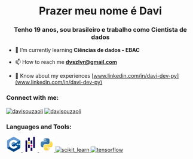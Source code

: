 <h1 align="center">Prazer meu nome é Davi</h1>
<h3 align="center">Tenho 19 anos, sou brasileiro e trabalho como Cientista de dados</h3>

- 🌱 I’m currently learning **Ciências de dados - EBAC**

- 📫 How to reach me **dvszlvr@gmail.com**

- 📄 Know about my experiences [www.linkedin.com/in/davi-dev-py](www.linkedin.com/in/davi-dev-py)

<h3 align="left">Connect with me:</h3>
<p align="left">
<a href="https://instagram.com/davisouzaoli" target="blank"><img align="center" src="https://raw.githubusercontent.com/rahuldkjain/github-profile-readme-generator/master/src/images/icons/Social/instagram.svg" alt="davisouzaoli" height="30" width="40" /></a>
<a href="https://instagram.com/davisouzaoli" target="blank"><img align="center" src="https://avatars.githubusercontent.com/u/50278?s=200&v=4" alt="davisouzaoli" height="30" width="30" /></a>
  
</p>

<h3 align="left">Languages and Tools:</h3>
<p align="left"> <a href="https://www.w3schools.com/cpp/" target="_blank" rel="noreferrer"> <img src="https://raw.githubusercontent.com/devicons/devicon/master/icons/cplusplus/cplusplus-original.svg" alt="cplusplus" width="40" height="40"/> </a> <a href="https://pandas.pydata.org/" target="_blank" rel="noreferrer"> <img src="https://raw.githubusercontent.com/devicons/devicon/2ae2a900d2f041da66e950e4d48052658d850630/icons/pandas/pandas-original.svg" alt="pandas" width="40" height="40"/> </a> <a href="https://www.python.org" target="_blank" rel="noreferrer"> <img src="https://raw.githubusercontent.com/devicons/devicon/master/icons/python/python-original.svg" alt="python" width="40" height="40"/> </a> <a href="https://scikit-learn.org/" target="_blank" rel="noreferrer"> <img src="https://upload.wikimedia.org/wikipedia/commons/0/05/Scikit_learn_logo_small.svg" alt="scikit_learn" width="40" height="40"/> </a> <a href="https://www.tensorflow.org" target="_blank" rel="noreferrer"> <img src="https://www.vectorlogo.zone/logos/tensorflow/tensorflow-icon.svg" alt="tensorflow" width="40" height="40"/> </a> </p>
